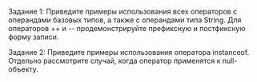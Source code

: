 Задание 1:
Приведите примеры использования всех операторов с операндами базовых типов, 
а также с операндами типа String. Для операторов ++ и -- продемонстрируйте префиксную и постфиксную форму записи.

Задание 2:
Приведите примеры использования оператора instanceof. Отдельно рассмотрите случай, когда оператор применятся к null-объекту.
